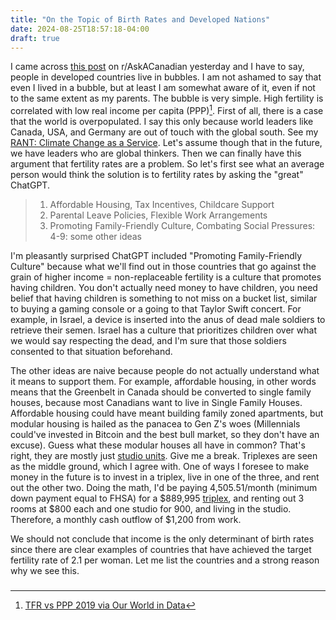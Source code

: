 ```yaml
---
title: "On the Topic of Birth Rates and Developed Nations"
date: 2024-08-25T18:57:18-04:00
draft: true
---
```


I came across [this post](https://www.reddit.com/r/AskACanadian/comments/1eypxcp/if_canada_wants_to_increase_the_population_then/) on r/AskACanadian yesterday and I have to say, people in developed countries live in bubbles. I am not ashamed to say that even I lived in a bubble, but at least I am somewhat aware of it, even if not to the same extent as my parents. The bubble is very simple. High fertility is correlated with low real income per capita (PPP)[^1]. First of all, there is a case that the world is overpopulated. I say this only because world leaders like Canada, USA, and Germany are out of touch with the global south. See my [RANT: Climate Change as a Service](/posts/climate-change-as-a-service). Let's assume though that in the future, we have leaders who are global thinkers. Then we can finally have this argument that fertility rates are a problem. So let's first see what an average person would think the solution is to fertility rates by asking the "great" ChatGPT.

> 1. Affordable Housing, Tax Incentives, Childcare Support
> 2. Parental Leave Policies, Flexible Work Arrangements
> 3. Promoting Family-Friendly Culture, Combating Social Pressures:
> 4-9: some other ideas

I'm pleasantly surprised ChatGPT included "Promoting Family-Friendly Culture" because what we'll find out in those countries that go against the grain of higher income = non-replaceable fertility is a culture that promotes having children. You don't actually need money to have children, you need belief that having children is something to not miss on a bucket list, similar to buying a gaming console or a going to that Taylor Swift concert. For example, in Israel, a device is inserted into the anus of dead male soldiers to retrieve their semen. Israel has a culture that prioritizes children over what we would say respecting the dead, and I'm sure that those soldiers consented to that situation beforehand.

The other ideas are naive because people do not actually understand what it means to support them. For example, affordable housing, in other words means that the Greenbelt in Canada should be converted to single family houses, because most Canadians want to live in Single Family Houses. Affordable housing could have meant building family zoned apartments, but modular housing is hailed as the panacea to Gen Z's woes (Millennials could've invested in Bitcoin and the best bull market, so they don't have an excuse). Guess what these modular houses all have in common? That's right, they are mostly just [studio units](https://www.toronto.ca/community-people/housing-shelter/affordable-housing-developments/modular-housing-initiative/). Give me a break. Triplexes are seen as the middle ground, which I agree with. One of ways I foresee to make money in the future is to invest in a triplex, live in one of the three, and rent out the other two. Doing the math, I'd be paying 4,505.51/month (minimum down payment equal to FHSA) for a $889,995 [triplex](https://www.realtor.ca/real-estate/27226833/211-raglan-road-kingston), and renting out 3 rooms at $800 each and one studio for 900, and living in the studio. Therefore, a monthly cash outflow of $1,200 from work.

We should not conclude that income is the only determinant of birth rates since there are clear examples of countries that have achieved the target fertility rate of 2.1 per woman. Let me list the countries and a strong reason why we see this.

###

[^1]: [TFR vs PPP 2019 via Our World in Data](https://ourworldindata.org/grapher/children-per-woman-fertility-rate-vs-level-of-prosperity)
